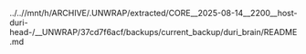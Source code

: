 ../..//mnt/h/ARCHIVE/.UNWRAP/extracted/CORE__2025-08-14__2200__host-duri-head-/__UNWRAP/37cd7f6acf/backups/current_backup/duri_brain/README.md